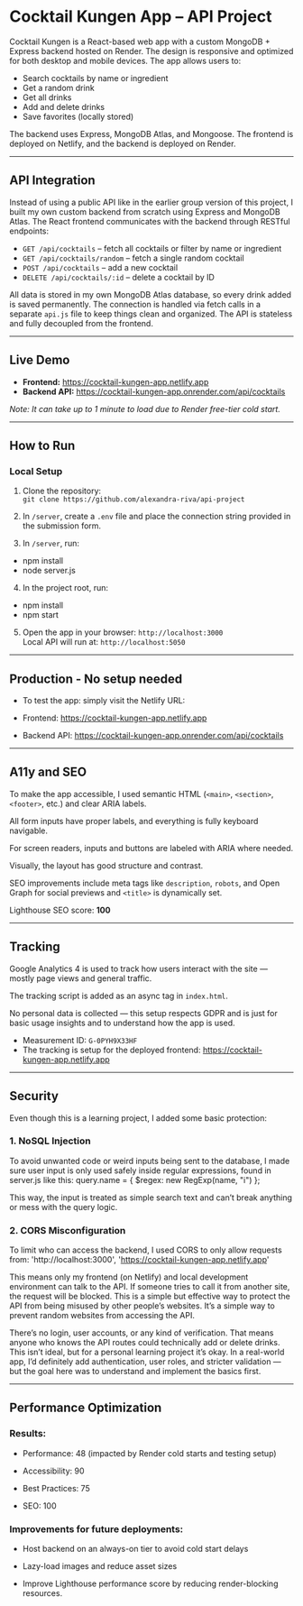 # Cocktail Kungen App – API Project

Cocktail Kungen is a React-based web app with a custom MongoDB + Express backend hosted on Render. The design is responsive and optimized for both desktop and mobile devices. The app allows users to:

- Search cocktails by name or ingredient  
- Get a random drink  
- Get all drinks  
- Add and delete drinks  
- Save favorites (locally stored)

The backend uses Express, MongoDB Atlas, and Mongoose. The frontend is deployed on Netlify, and the backend is deployed on Render.

---

## API Integration

Instead of using a public API like in the earlier group version of this project, I built my own custom backend from scratch using Express and MongoDB Atlas. The React frontend communicates with the backend through RESTful endpoints:

- `GET /api/cocktails` – fetch all cocktails or filter by name or ingredient  
- `GET /api/cocktails/random` – fetch a single random cocktail  
- `POST /api/cocktails` – add a new cocktail  
- `DELETE /api/cocktails/:id` – delete a cocktail by ID

All data is stored in my own MongoDB Atlas database, so every drink added is saved permanently. The connection is handled via fetch calls in a separate `api.js` file to keep things clean and organized. The API is stateless and fully decoupled from the frontend.

---

## Live Demo

- **Frontend:** https://cocktail-kungen-app.netlify.app  
- **Backend API:** https://cocktail-kungen-app.onrender.com/api/cocktails

*Note: It can take up to 1 minute to load due to Render free-tier cold start.*

---

## How to Run

### Local Setup

1. Clone the repository:  
   `git clone https://github.com/alexandra-riva/api-project`

2. In `/server`, create a `.env` file and place the connection string provided in the submission form.

3. In `/server`, run: 

- npm install 
- node server.js

4. In the project root, run:

- npm install
- npm start

5. Open the app in your browser: `http://localhost:3000`  
Local API will run at: `http://localhost:5050`

---

## Production - No setup needed

- To test the app: simply visit the Netlify URL:

- Frontend: https://cocktail-kungen-app.netlify.app
- Backend API: https://cocktail-kungen-app.onrender.com/api/cocktails

---

## A11y and SEO

To make the app accessible, I used semantic HTML (`<main>`, `<section>`, `<footer>`, etc.) and clear ARIA labels.

All form inputs have proper labels, and everything is fully keyboard navigable.

For screen readers, inputs and buttons are labeled with ARIA where needed.

Visually, the layout has good structure and contrast.

SEO improvements include meta tags like `description`, `robots`, and Open Graph for social previews and `<title>` is dynamically set.

Lighthouse SEO score: **100**

---

## Tracking

Google Analytics 4 is used to track how users interact with the site — mostly page views and general traffic. 

The tracking script is added as an async tag in `index.html`.

No personal data is collected — this setup respects GDPR and is just for basic usage insights and to understand how the app is used.

- Measurement ID: `G-0PYH9X33HF`  
- The tracking is setup for the deployed frontend: https://cocktail-kungen-app.netlify.app

---

## Security

Even though this is a learning project, I added some basic protection:

### 1. NoSQL Injection  

To avoid unwanted code or weird inputs being sent to the database, I made sure user input is only used safely inside regular expressions, found in server.js like this: query.name = { $regex: new RegExp(name, "i") };

This way, the input is treated as simple search text and can’t break anything or mess with the query logic.

### 2. CORS Misconfiguration 

To limit who can access the backend, I used CORS to only allow requests from: 'http://localhost:3000', 'https://cocktail-kungen-app.netlify.app'

This means only my frontend (on Netlify) and local development environment can talk to the API. If someone tries to call it from another site, the request will be blocked. This is a simple but effective way to protect the API from being misused by other people’s websites. It’s a simple way to prevent random websites from accessing the API. 

There’s no login, user accounts, or any kind of verification. That means anyone who knows the API routes could technically add or delete drinks. This isn’t ideal, but for a personal learning project it’s okay. In a real-world app, I’d definitely add authentication, user roles, and stricter validation — but the goal here was to understand and implement the basics first.

---

## Performance Optimization

### Results:

- Performance: 48 (impacted by Render cold starts and testing setup)

- Accessibility: 90

- Best Practices: 75

- SEO: 100

### Improvements for future deployments:

- Host backend on an always-on tier to avoid cold start delays

- Lazy-load images and reduce asset sizes

- Improve Lighthouse performance score by reducing render-blocking resources.
